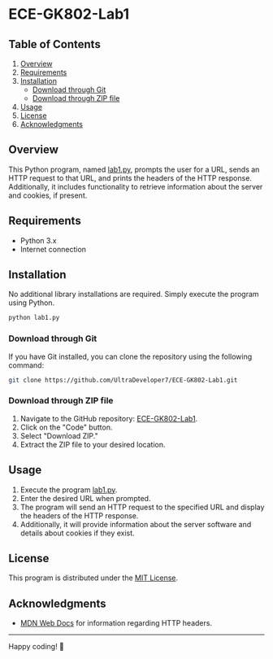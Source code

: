 # ECE-GK802-Lab1

## Table of Contents
1. [Overview](#overview)
2. [Requirements](#requirements)
3. [Installation](#installation)
    - [Download through Git](#download-through-git)
    - [Download through ZIP file](#download-through-zip-file)
4. [Usage](#usage)
5. [License](#license)
6. [Acknowledgments](#acknowledgments)

## Overview
This Python program, named [lab1.py](lab1.py), prompts the user for a URL, sends an HTTP request to that URL, and prints the headers of the HTTP response. Additionally, it includes functionality to retrieve information about the server and cookies, if present.

## Requirements
- Python 3.x
- Internet connection

## Installation
No additional library installations are required. Simply execute the program using Python.

```bash
python lab1.py
```

### Download through Git
If you have Git installed, you can clone the repository using the following command:

```bash
git clone https://github.com/UltraDeveloper7/ECE-GK802-Lab1.git
```

### Download through ZIP file
1. Navigate to the GitHub repository: [ECE-GK802-Lab1](https://github.com/UltraDeveloper7/ECE-GK802-Lab1).
2. Click on the "Code" button.
3. Select "Download ZIP."
4. Extract the ZIP file to your desired location.

## Usage
1. Execute the program [lab1.py](lab1.py).
2. Enter the desired URL when prompted.
3. The program will send an HTTP request to the specified URL and display the headers of the HTTP response.
4. Additionally, it will provide information about the server software and details about cookies if they exist.

## License
This program is distributed under the [MIT License](LICENSE).

## Acknowledgments
- [MDN Web Docs](https://developer.mozilla.org/en-US/docs/Web/HTTP/Headers) for information regarding HTTP headers.

---
Happy coding! 🚀
